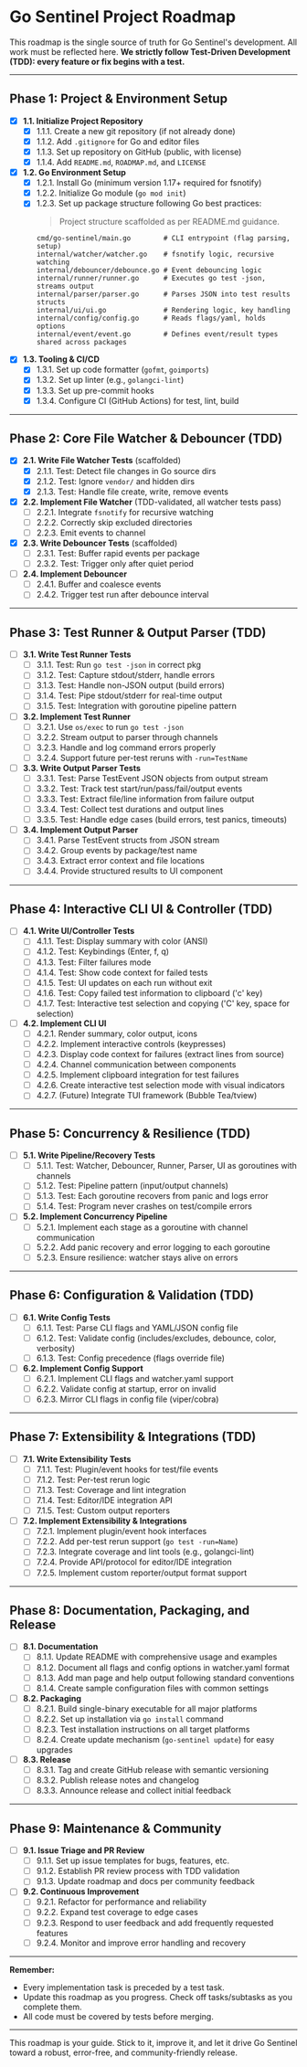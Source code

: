 # Go Sentinel Project Roadmap

This roadmap is the single source of truth for Go Sentinel's development. All work must be reflected here. **We strictly follow Test-Driven Development (TDD): every feature or fix begins with a test.**

---

## Phase 1: Project & Environment Setup

- [x] **1.1. Initialize Project Repository**
  - [x] 1.1.1. Create a new git repository (if not already done)
  - [x] 1.1.2. Add `.gitignore` for Go and editor files
  - [x] 1.1.3. Set up repository on GitHub (public, with license)
  - [x] 1.1.4. Add `README.md`, `ROADMAP.md`, and `LICENSE`
- [x] **1.2. Go Environment Setup**
  - [x] 1.2.1. Install Go (minimum version 1.17+ required for fsnotify)
  - [x] 1.2.2. Initialize Go module (`go mod init`)
  - [x] 1.2.3. Set up package structure following Go best practices:
    > Project structure scaffolded as per README.md guidance.
    ```
    cmd/go-sentinel/main.go        # CLI entrypoint (flag parsing, setup)
    internal/watcher/watcher.go    # fsnotify logic, recursive watching
    internal/debouncer/debounce.go # Event debouncing logic
    internal/runner/runner.go      # Executes go test -json, streams output
    internal/parser/parser.go      # Parses JSON into test results structs
    internal/ui/ui.go              # Rendering logic, key handling
    internal/config/config.go      # Reads flags/yaml, holds options
    internal/event/event.go        # Defines event/result types shared across packages
    ```
- [x] **1.3. Tooling & CI/CD**
  - [x] 1.3.1. Set up code formatter (`gofmt`, `goimports`)
  - [x] 1.3.2. Set up linter (e.g., `golangci-lint`)
  - [x] 1.3.3. Set up pre-commit hooks
  - [x] 1.3.4. Configure CI (GitHub Actions) for test, lint, build

---

## Phase 2: Core File Watcher & Debouncer (TDD)

- [x] **2.1. Write File Watcher Tests** (scaffolded)
  - [x] 2.1.1. Test: Detect file changes in Go source dirs
  - [x] 2.1.2. Test: Ignore `vendor/` and hidden dirs
  - [x] 2.1.3. Test: Handle file create, write, remove events
- [x] **2.2. Implement File Watcher** (TDD-validated, all watcher tests pass)
  - [ ] 2.2.1. Integrate `fsnotify` for recursive watching
  - [ ] 2.2.2. Correctly skip excluded directories
  - [ ] 2.2.3. Emit events to channel
- [x] **2.3. Write Debouncer Tests** (scaffolded)
  - [ ] 2.3.1. Test: Buffer rapid events per package
  - [ ] 2.3.2. Test: Trigger only after quiet period
- [ ] **2.4. Implement Debouncer**
  - [ ] 2.4.1. Buffer and coalesce events
  - [ ] 2.4.2. Trigger test run after debounce interval

---

## Phase 3: Test Runner & Output Parser (TDD)

- [ ] **3.1. Write Test Runner Tests**
  - [ ] 3.1.1. Test: Run `go test -json` in correct pkg
  - [ ] 3.1.2. Test: Capture stdout/stderr, handle errors
  - [ ] 3.1.3. Test: Handle non-JSON output (build errors)
  - [ ] 3.1.4. Test: Pipe stdout/stderr for real-time output
  - [ ] 3.1.5. Test: Integration with goroutine pipeline pattern
- [ ] **3.2. Implement Test Runner**
  - [ ] 3.2.1. Use `os/exec` to run `go test -json`
  - [ ] 3.2.2. Stream output to parser through channels
  - [ ] 3.2.3. Handle and log command errors properly
  - [ ] 3.2.4. Support future per-test reruns with `-run=TestName`
- [ ] **3.3. Write Output Parser Tests**
  - [ ] 3.3.1. Test: Parse TestEvent JSON objects from output stream
  - [ ] 3.3.2. Test: Track test start/run/pass/fail/output events
  - [ ] 3.3.3. Test: Extract file/line information from failure output
  - [ ] 3.3.4. Test: Collect test durations and output lines
  - [ ] 3.3.5. Test: Handle edge cases (build errors, test panics, timeouts)
- [ ] **3.4. Implement Output Parser**
  - [ ] 3.4.1. Parse TestEvent structs from JSON stream
  - [ ] 3.4.2. Group events by package/test name
  - [ ] 3.4.3. Extract error context and file locations
  - [ ] 3.4.4. Provide structured results to UI component

---

## Phase 4: Interactive CLI UI & Controller (TDD)

- [ ] **4.1. Write UI/Controller Tests**
  - [ ] 4.1.1. Test: Display summary with color (ANSI)
  - [ ] 4.1.2. Test: Keybindings (Enter, f, q)
  - [ ] 4.1.3. Test: Filter failures mode
  - [ ] 4.1.4. Test: Show code context for failed tests
  - [ ] 4.1.5. Test: UI updates on each run without exit
  - [ ] 4.1.6. Test: Copy failed test information to clipboard ('c' key)
  - [ ] 4.1.7. Test: Interactive test selection and copying ('C' key, space for selection)
- [ ] **4.2. Implement CLI UI**
  - [ ] 4.2.1. Render summary, color output, icons
  - [ ] 4.2.2. Implement interactive controls (keypresses)
  - [ ] 4.2.3. Display code context for failures (extract lines from source)
  - [ ] 4.2.4. Channel communication between components
  - [ ] 4.2.5. Implement clipboard integration for test failures
  - [ ] 4.2.6. Create interactive test selection mode with visual indicators
  - [ ] 4.2.7. (Future) Integrate TUI framework (Bubble Tea/tview)

---

## Phase 5: Concurrency & Resilience (TDD)

- [ ] **5.1. Write Pipeline/Recovery Tests**
  - [ ] 5.1.1. Test: Watcher, Debouncer, Runner, Parser, UI as goroutines with channels
  - [ ] 5.1.2. Test: Pipeline pattern (input/output channels)
  - [ ] 5.1.3. Test: Each goroutine recovers from panic and logs error
  - [ ] 5.1.4. Test: Program never crashes on test/compile errors
- [ ] **5.2. Implement Concurrency Pipeline**
  - [ ] 5.2.1. Implement each stage as a goroutine with channel communication
  - [ ] 5.2.2. Add panic recovery and error logging to each goroutine
  - [ ] 5.2.3. Ensure resilience: watcher stays alive on errors

---

## Phase 6: Configuration & Validation (TDD)

- [ ] **6.1. Write Config Tests**
  - [ ] 6.1.1. Test: Parse CLI flags and YAML/JSON config file
  - [ ] 6.1.2. Test: Validate config (includes/excludes, debounce, color, verbosity)
  - [ ] 6.1.3. Test: Config precedence (flags override file)
- [ ] **6.2. Implement Config Support**
  - [ ] 6.2.1. Implement CLI flags and watcher.yaml support
  - [ ] 6.2.2. Validate config at startup, error on invalid
  - [ ] 6.2.3. Mirror CLI flags in config file (viper/cobra)

---

## Phase 7: Extensibility & Integrations (TDD)

- [ ] **7.1. Write Extensibility Tests**
  - [ ] 7.1.1. Test: Plugin/event hooks for test/file events
  - [ ] 7.1.2. Test: Per-test rerun logic
  - [ ] 7.1.3. Test: Coverage and lint integration
  - [ ] 7.1.4. Test: Editor/IDE integration API
  - [ ] 7.1.5. Test: Custom output reporters
- [ ] **7.2. Implement Extensibility & Integrations**
  - [ ] 7.2.1. Implement plugin/event hook interfaces
  - [ ] 7.2.2. Add per-test rerun support (`go test -run=Name`)
  - [ ] 7.2.3. Integrate coverage and lint tools (e.g., golangci-lint)
  - [ ] 7.2.4. Provide API/protocol for editor/IDE integration
  - [ ] 7.2.5. Implement custom reporter/output format support

---

## Phase 8: Documentation, Packaging, and Release

- [ ] **8.1. Documentation**
  - [ ] 8.1.1. Update README with comprehensive usage and examples
  - [ ] 8.1.2. Document all flags and config options in watcher.yaml format
  - [ ] 8.1.3. Add man page and help output following standard conventions
  - [ ] 8.1.4. Create sample configuration files with common settings
- [ ] **8.2. Packaging**
  - [ ] 8.2.1. Build single-binary executable for all major platforms
  - [ ] 8.2.2. Set up installation via `go install` command
  - [ ] 8.2.3. Test installation instructions on all target platforms
  - [ ] 8.2.4. Create update mechanism (`go-sentinel update`) for easy upgrades
- [ ] **8.3. Release**
  - [ ] 8.3.1. Tag and create GitHub release with semantic versioning
  - [ ] 8.3.2. Publish release notes and changelog
  - [ ] 8.3.3. Announce release and collect initial feedback

---

## Phase 9: Maintenance & Community

- [ ] **9.1. Issue Triage and PR Review**
  - [ ] 9.1.1. Set up issue templates for bugs, features, etc.
  - [ ] 9.1.2. Establish PR review process with TDD validation
  - [ ] 9.1.3. Update roadmap and docs per community feedback
- [ ] **9.2. Continuous Improvement**
  - [ ] 9.2.1. Refactor for performance and reliability
  - [ ] 9.2.2. Expand test coverage to edge cases
  - [ ] 9.2.3. Respond to user feedback and add frequently requested features
  - [ ] 9.2.4. Monitor and improve error handling and recovery

---

**Remember:**
- Every implementation task is preceded by a test task.
- Update this roadmap as you progress. Check off tasks/subtasks as you complete them.
- All code must be covered by tests before merging.

---

This roadmap is your guide. Stick to it, improve it, and let it drive Go Sentinel toward a robust, error-free, and community-friendly release.
